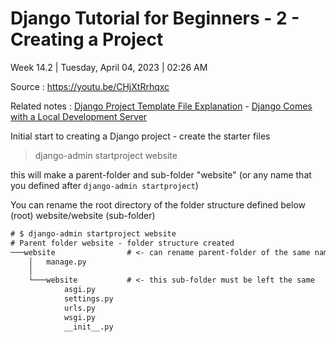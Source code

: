 # Django Tutorial for Beginners - 2 - Creating a Project

Week 14.2 | Tuesday, April 04, 2023 | 02:26 AM

Source : https://youtu.be/CHjXtRrhqxc

Related notes : [Django Project Template File Explanation](Django%20Project%20Template%20File%20Explanation.md) - [Django Comes with a Local Development Server](Django%20Comes%20with%20a%20Local%20Development%20Server.md)

Initial start to creating a Django project - create the starter files

> django-admin startproject website

this will make a parent-folder and sub-folder "website" (or any name that you defined after `django-admin startproject`)

You can rename the root directory of the folder structure defined below
(root) website/website (sub-folder)

```txt
# $ django-admin startproject website
# Parent folder website - folder structure created
───website                # <- can rename parent-folder of the same name 
    │   manage.py
    │
    └───website           # <- this sub-folder must be left the same
            asgi.py
            settings.py
            urls.py
            wsgi.py
            __init__.py
```
